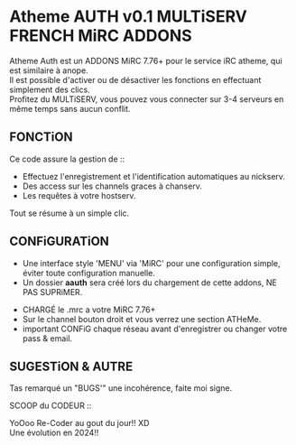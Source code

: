 # Atheme AUTH v0.1 MULTiSERV FRENCH MiRC ADDONS

Atheme Auth est un ADDONS MiRC 7.76+ pour le service iRC atheme, qui est similaire à anope.<br>
Il est possible d'activer ou de désactiver les fonctions en effectuant simplement des clics.<br>
Profitez du MULTiSERV, vous pouvez vous connecter sur 3-4 serveurs en même temps sans aucun conflit.

## FONCTiON

Ce code assure la gestion de ::
- Effectuez l'enregistrement et l'identification automatiques au nickserv.
- Des access sur les channels graces à chanserv.
- Les requêtes à votre hostserv.<br>

Tout se résume à un simple clic.
 
## CONFiGURATiON

* Une interface style 'MENU' via 'MiRC' pour une configuration simple, éviter toute configuration manuelle.
* Un dossier <b>aauth</b> sera créé lors du chargement de cette addons, NE PAS SUPRiMER.
- CHARGÉ le .mrc a votre MiRC 7.76+
- Sur le channel bouton droit et vous verrez une section ATHeMe.
- important CONFiG chaque réseau avant d'enregistrer ou changer votre pass & email.

## SUGESTiON & AUTRE

Tas remarqué un "BUGS'" une incohérence, faite moi signe.

SCOOP du CODEUR ::<br>

YoOoo Re-Coder au gout du jour!! XD<br>
Une évolution en 2024!!

